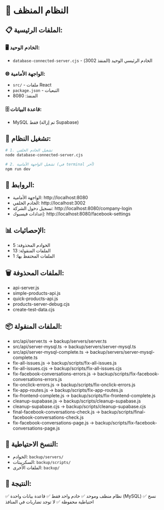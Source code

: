# 🎯 النظام المنظف

## 📋 الملفات الرئيسية:

### 🖥️ الخادم الوحيد:
- `database-connected-server.cjs` - الخادم الرئيسي الوحيد (المنفذ 3002)

### 🌐 الواجهة الأمامية:
- `src/` - ملفات React
- `package.json` - التبعيات
- المنفذ: 8080

### 🗄️ قاعدة البيانات:
- MySQL فقط (تم إزالة Supabase)

## 🚀 تشغيل النظام:

```bash
# 1. تشغيل الخادم الخلفي
node database-connected-server.cjs

# 2. تشغيل الواجهة الأمامية (في terminal آخر)
npm run dev
```

## 🔗 الروابط:
- الواجهة الأمامية: http://localhost:8080
- الخادم الخلفي: http://localhost:3002
- تسجيل دخول الشركة: http://localhost:8080/company-login
- إعدادات فيسبوك: http://localhost:8080/facebook-settings

## 📊 الإحصائيات:
- الخوادم المحذوفة: 5
- الملفات المنقولة: 13
- الملفات المحتفظ بها: 1

## 🗑️ الملفات المحذوفة:
- api-server.js
- simple-products-api.js
- quick-products-api.js
- products-server-debug.cjs
- create-test-data.cjs

## 📦 الملفات المنقولة:
- src/api/server.ts → backup/servers/server.ts
- src/api/server-mysql.ts → backup/servers/server-mysql.ts
- src/api/server-mysql-complete.ts → backup/servers/server-mysql-complete.ts
- fix-all-issues.js → backup/scripts/fix-all-issues.js
- fix-all-issues.cjs → backup/scripts/fix-all-issues.cjs
- fix-facebook-conversations-errors.js → backup/scripts/fix-facebook-conversations-errors.js
- fix-onclick-errors.js → backup/scripts/fix-onclick-errors.js
- fix-app-routes.js → backup/scripts/fix-app-routes.js
- fix-frontend-complete.js → backup/scripts/fix-frontend-complete.js
- cleanup-supabase.js → backup/scripts/cleanup-supabase.js
- cleanup-supabase.cjs → backup/scripts/cleanup-supabase.cjs
- final-facebook-conversations-check.js → backup/scripts/final-facebook-conversations-check.js
- fix-facebook-conversations-page.js → backup/scripts/fix-facebook-conversations-page.js

## 📁 النسخ الاحتياطية:
- الخوادم: `backup/servers/`
- السكريبتات: `backup/scripts/`
- الملفات الأخرى: `backup/`

## 🎯 النتيجة:
✅ نظام منظف وموحد
✅ خادم واحد فقط
✅ قاعدة بيانات واحدة (MySQL)
✅ نسخ احتياطية محفوظة
✅ لا توجد تضاربات في المنافذ
